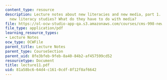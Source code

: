 ```yaml
---
content_type: resource
description: Lecture notes about new literacies and new media, part 1. What are the
  new literacy studies? What do they have to do with media?
file: https://ol-ocw-studio-app-qa.s3.amazonaws.com/courses/cms-998-new-media-literacies-spring-2007/81a58bc664d4c1610cdf8f12f8af6642_lecture11.pdf
file_type: application/pdf
learning_resource_types:
- Lecture Notes
ocw_type: OCWFile
parent_title: Lecture Notes
parent_type: CourseSection
parent_uid: 8fe3bfeb-9feb-8a40-84b2-af457599cd52
resourcetype: Document
title: lecture11.pdf
uid: 81a58bc6-64d4-c161-0cdf-8f12f8af6642
---
```


